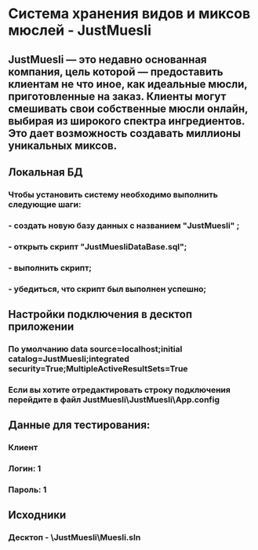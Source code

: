 # Система хранения видов и миксов мюслей - JustMuesli
## JustMuesli — это недавно основанная компания, цель которой — предоставить клиентам не что иное, как идеальные мюсли, приготовленные на заказ. Клиенты могут смешивать свои собственные мюсли онлайн, выбирая из широкого спектра ингредиентов. Это дает возможность создавать миллионы уникальных миксов.

## Локальная БД
### Чтобы установить систему необходимо выполнить следующие шаги: 
### - создать новую базу данных с названием "JustMuesli" ;
### - открыть скрипт "JustMuesliDataBase.sql"; 
### - выполнить скрипт; 
### - убедиться, что скрипт был выполнен успешно;  

## Настройки подключения в десктоп приложении
### По умолчанию data source=localhost;initial catalog=JustMuesli;integrated security=True;MultipleActiveResultSets=True  
### Если вы хотите отредактировать строку подключения перейдите в файл JustMuesli\JustMuesli\App.config  

## Данные для тестирования:

### Клиент
### Логин: 1  
### Пароль: 1

## Исходники
### Десктоп - \JustMuesli\Muesli.sln
